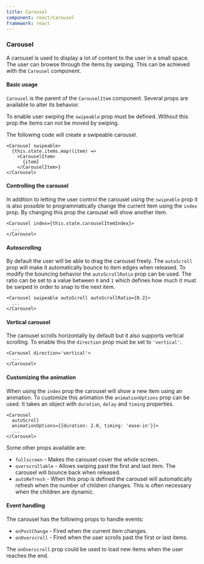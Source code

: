```yaml
---
title: Carousel
component: react/Carousel
framework: react
---
```


### Carousel

A carousel is used to display a lot of content to the user in a small space. The user can browse through the items by swiping. This can be achieved with the `Carousel` component.

#### Basic usage

`Carousel` is the parent of the `CarouselItem` component. Several props are available to alter its behavior.

To enable user swiping the `swipeable` prop must be defined. Without this prop the items can not be moved by swiping.

The following code will create a swipeable carousel.

```
<Carousel swipeable>
  {this.state.items.map((item) =>
    <CarouselItem>
      {item}
    </CarouselItem>}
</Carousel>
```

#### Controlling the carousel

In addition to letting the user control the carousel using the `swipeable` prop it is also possible to programmatically change the current item using the `index` prop. By changing this prop the carousel will show another item.

```
<Carousel index={this.state.carouselItemIndex}>
  ...
</Carousel>
```

#### Autoscrolling

By default the user will be able to drag the carousel freely. The `autoScroll` prop will make it automatically bounce to item edges when released. To modify the bouncing behavior the `autoScrollRatio` prop can be used. The ratio can be set to a value between `0` and `1` which defines how much it must be swiped in order to snap to the next item.

```
<Carousel swipeable autoScroll autoScrollRatio={0.2}>
  ...
</Carousel>
```

#### Vertical carousel

The carousel scrolls horizontally by default but it also supports vertical scrolling. To enable this the `direction` prop must be set to `'vertical'`.

```
<Carousel direction='vertical'>
  ...
</Carousel>
```

#### Customizing the animation

When using the `index` prop the carousel will show a new item using an animation. To customize this animation the `animationOptions` prop can be used. It takes an object with `duration`, `delay` and `timing` properties.

```
<Carousel
  autoScroll
  animationOptions={{duration: 2.0, timing: 'ease-in'}}>
  ...
</Carousel>
```

Some other props available are:

* `fullscreen` - Makes the carousel cover the whole screen.
* `overscrollable` - Allows swiping past the first and last item. The carousel will bounce back when released.
* `autoRefresh` - When this prop is defined the carousel will automatically refresh when the number of children changes. This is often necessary when the children are dynamic.

#### Event handling

The carousel has the following props to handle events:

* `onPostChange` - Fired when the current item changes.
* `onOverscroll` - Fired when the user scrolls past the first or last items.

The `onOverscroll` prop could be used to load new items when the user reaches the end.
